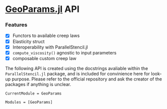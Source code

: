 # [GeoParams.jl](https://github.com/JuliaGeodynamics/GeoParams.jl.git) API


### Features

- [x] Functors to available creep laws
- [x] Elasticity struct
- [x] Interoperability with ParallelStencil.jl
- [x] `compute_viscosity()` agnostic to input parameters
- [x] composable custom creep law

The following API is created using the docstrings avaliable within the `ParallelStencil.jl` package, and is included for convinience here for look-up purpose. Please refer to the official repository and ask the creator of the packages if anything is unclear.


```@meta
CurrentModule = GeoParams
```

```@autodocs
Modules = [GeoParams]
```